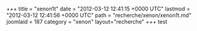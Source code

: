 +++
title = "xenon1t"
date = "2012-03-12 12:41:15 +0000 UTC"
lastmod = "2012-03-12 12:41:56 +0000 UTC"
path = "recherche/xenon/xenon1t.md"
joomlaid = 187
category = "xenon"
layout="recherche"
+++
test
